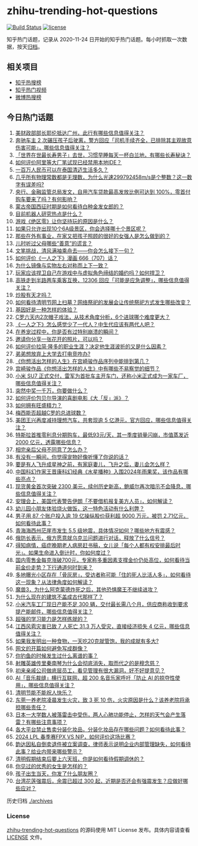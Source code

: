 # zhihu-trending-hot-questions

[![Build Status](https://github.com/justjavac/zhihu-trending-hot-questions/workflows/ci/badge.svg?branch=master)](https://github.com/justjavac/zhihu-trending-hot-questions/actions)
[![license](https://img.shields.io/github/license/justjavac/zhihu-trending-hot-questions)](https://github.com/justjavac/zhihu-trending-hot-questions/blob/master/LICENSE)

知乎热门话题，记录从 2020-11-24
日开始的知乎热门话题。每小时抓取一次数据，按天[归档](./archives)。

## 相关项目

- [知乎热搜榜](https://github.com/justjavac/zhihu-trending-top-search)
- [知乎热门视频](https://github.com/justjavac/zhihu-trending-hot-video)
- [微博热搜榜](https://github.com/justjavac/weibo-trending-hot-search)

## 今日热门话题

<!-- BEGIN -->
<!-- 最后更新时间 Fri Apr 05 2024 06:02:25 GMT+0800 (China Standard Time) -->

1. [美财政部部长耶伦抵达广州，此行有哪些信息值得关注？](https://www.zhihu.com/question/651677096)
1. [奔驰车主 2 次碾压孩子后驶离，警方回应「司机手续齐全，已排除其主观故意伤害可能」，哪些信息值得关注？](https://www.zhihu.com/question/651663237)
1. [「世界在世最长寿男子」去世，习惯早睡每天一杯白兰地，有哪些长寿秘诀？](https://www.zhihu.com/question/651657456)
1. [如何评价阿里等大厂笔试现已经禁用本地IDE？](https://www.zhihu.com/question/650765422)
1. [一百万人民币可以在泰国清迈生活多久？](https://www.zhihu.com/question/634070703)
1. [几乎所有物理常数都是无理数，为什么光速299792458m/s是个整数？这一数字有误差吗?](https://www.zhihu.com/question/492900436)
1. [央行、金融监管总局发文，自用汽车贷款最高发放比例可达到 100%，零首付购车要来了吗？有何影响？](https://www.zhihu.com/question/651544208)
1. [蒙古帝国西征时期是如何看待白种金发女郎的？](https://www.zhihu.com/question/635611673)
1. [目前机器人研究热点是什么？](https://www.zhihu.com/question/328583927)
1. [游戏《绝区零》让你坚持玩的原因是什么？](https://www.zhihu.com/question/651576388)
1. [如果只允许出现10个6A级景区，你会选择哪十个景区呢？](https://www.zhihu.com/question/276628410)
1. [那些在外有事业，在家又把孩子照顾的很好的女强人是怎么做到的？](https://www.zhihu.com/question/382536516)
1. [儿时听过父母哪些“善意”的谎言？](https://www.zhihu.com/question/651638083)
1. [文笔挑战，清风满袖乘舟去——你会怎么接下一句？](https://www.zhihu.com/question/651564371)
1. [如何评价《一人之下》漫画 666（707）话？](https://www.zhihu.com/question/651723315)
1. [为什么镜像与实物左右对称而上下一致？](https://www.zhihu.com/question/651406056)
1. [玩家应该捍卫自己在游戏中与虚拟角色缔结的婚约吗？如何捍卫？](https://www.zhihu.com/question/646485292)
1. [高铁走到半路两车乘客互换，12306 回应「可能是应急调整」，哪些信息值得关注？](https://www.zhihu.com/question/651694824)
1. [炒股有天才吗？](https://www.zhihu.com/question/347794928)
1. [如何看待清明节网上扫墓？网络祭祀的发展会让传统祭祀方式发生哪些改变？](https://www.zhihu.com/question/651448439)
1. [基因好是一种怎样的体验？](https://www.zhihu.com/question/47151897)
1. [C罗六天内2次帽子戏法，从技术角度分析，6个进球哪个难度更大？](https://www.zhihu.com/question/651456410)
1. [《一人之下》怎么感觉少了一代人？中生代应该有两代人吧？](https://www.zhihu.com/question/651368938)
1. [在养宠过程中，你是否有过特别崩溃的瞬间？](https://www.zhihu.com/question/639819428)
1. [邀请你分享一张花开的照片，可以吗？](https://www.zhihu.com/question/651520820)
1. [如何评价拉简·隆多的职业生涯？决定他生涯波折的又是什么因素？](https://www.zhihu.com/question/651492451)
1. [弟弟想放弃上大学去打电竞咋办?](https://www.zhihu.com/question/605640444)
1. [《你想活出怎样的人生》在宫崎骏作品序列中能排到第几？](https://www.zhihu.com/question/651363195)
1. [宫崎骏作品《你想活出怎样的人生》中有哪些不易察觉的细节？](https://www.zhihu.com/question/651358387)
1. [小米 SU7 正式交付，雷军为首批车主开车门，还称小米正式成为一家车厂，哪些信息值得关注？](https://www.zhihu.com/question/651453482)
1. [突然中奖一千万，你要做什么？](https://www.zhihu.com/question/353180450)
1. [如何评价包贝尔导演的喜剧电影《大「反」派》？](https://www.zhihu.com/question/651507679)
1. [如何拥有旺盛精力？](https://www.zhihu.com/question/21671881)
1. [梅西能否超越C罗的总进球数？](https://www.zhihu.com/question/650316409)
1. [美团王兴再度减持理想汽车，共套现逾 5 亿港元，官方回应，哪些信息值得关注？](https://www.zhihu.com/question/651453558)
1. [特斯拉首推零利息分期购车，最低93元/天，其一季度销量闪崩，市值蒸发近 2000 亿元，透露哪些信息？](https://www.zhihu.com/question/651543763)
1. [相完亲后父母不同意了怎么办？](https://www.zhihu.com/question/651564429)
1. [有没有一瞬间，你觉得宠物好像听懂了你说的话？](https://www.zhihu.com/question/651357171)
1. [要是有人飞升成星神之前，有家庭妻儿，飞升之后，妻儿会怎么样？](https://www.zhihu.com/question/651024106)
1. [中国科幻作家王晋康科幻经典《水星播种》入围2024年雨果奖，该作品有哪些亮点？](https://www.zhihu.com/question/651188051)
1. [现货黄金首次突破 2300 美元，续创历史新高，鲍威尔再次暗示不会降息，哪些信息值得关注？](https://www.zhihu.com/question/651614360)
1. [安理会上，美国代表警告伊朗「不要借机报复美方人员」，如何解读？](https://www.zhihu.com/question/651596127)
1. [幼儿园小朋友体验烧火做饭，这一特色活动有什么利弊？](https://www.zhihu.com/question/651507467)
1. [男子用 87 个账户投入逾 19 亿操纵股价获利超 9000 万元，被罚 2.71亿元，如何看待此事？](https://www.zhihu.com/question/651543758)
1. [青海海西州茫崖市发生 5.5 级地震，具体情况如何？哪些地方有震感？](https://www.zhihu.com/question/651598005)
1. [俄防长表示，俄方愿意就乌克兰问题进行对话，释放了什么信号？](https://www.zhihu.com/question/651597730)
1. [得知病情，癌症晚期老人病房赶书稿，女儿说「每个人都有权安排最后时光」。如果生命进入倒计时，你如何度过？](https://www.zhihu.com/question/651566209)
1. [国内零售金每克涨破700元，专家称多重因素支撑金价仍处高位，如何看待当前金价走势？下行通道何时到来？](https://www.zhihu.com/question/651548759)
1. [多地曝光小区存在「骨灰房」，受访者称可能「住的死人比活人多」，如何看待这一现象？从法律角度如何解读？](https://www.zhihu.com/question/651442289)
1. [魔兽3，为什么阿克蒙德炸死之后，其他恐惧魔王不继续进攻？](https://www.zhihu.com/question/305182379)
1. [为什么现在的建筑不盖成古代那样了？](https://www.zhihu.com/question/291956307)
1. [小米汽车工厂现日产能不足 300 辆，交付最长需八个月，供应商称收到要求提产能邮件，哪些信息值得关注？](https://www.zhihu.com/question/651543764)
1. [超强的学习能力是怎样练就的？](https://www.zhihu.com/question/35103080)
1. [江西风雹灾害已致 7 人死亡 31.3 万人受灾，直接经济损失 4 亿元，哪些信息值得关注？](https://www.zhihu.com/question/651684079)
1. [如果我发明出一种食物，一天吃20克就管饱，我的成就有多大?](https://www.zhihu.com/question/612403992)
1. [网文的开篇如何避免写成群像？](https://www.zhihu.com/question/384307031)
1. [你钓鱼的时候发生过什么离谱的事？](https://www.zhihu.com/question/468943312)
1. [射雕英雄传里秦南琴为什么会彻底消失，取而代之的是穆念慈？](https://www.zhihu.com/question/35565673)
1. [初来亲戚公司做底层员工，看见管理有很大漏洞，好不好提意见？](https://www.zhihu.com/question/651246282)
1. [AI「音乐裁缝」横行互联网，超 200 名音乐家呼吁「防止 AI 的掠夺性使用」，哪些信息值得关注？](https://www.zhihu.com/question/651614363)
1. [清明节能不能祝人快乐？](https://www.zhihu.com/question/651662525)
1. [东莞一养老院凌晨发生火灾，致 3 死 10 伤，火灾原因是什么？该养老院将承担哪些责任？](https://www.zhihu.com/question/651635381)
1. [日本一大学数人被落雷击中受伤，两人心肺功能停止，怎样的天气会产生落雷？有哪些注意事项？](https://www.zhihu.com/question/651657226)
1. [各大平台禁止售卖分装化妆品，分装化妆品存在哪些问题？如何看待此事？](https://www.zhihu.com/question/651629222)
1. [2024 LPL 春季赛FPX VS NIP，如何评价这场比赛？](https://www.zhihu.com/question/651658589)
1. [韵达因私自倒卖退件被立案调查，律师表示说明企业内部管理缺失，如何看待此事？给业内带来哪些警示？](https://www.zhihu.com/question/651491708)
1. [清明假期结束后要上六天班，你是如何看待假期调休的？](https://www.zhihu.com/question/651205681)
1. [你见过的优秀的女生是怎样的？](https://www.zhihu.com/question/371652717)
1. [孩子出生当天，你发了什么朋友圈？](https://www.zhihu.com/question/639685000)
1. [台湾花莲强震后，余震已超过 300 起，近期是否还会有强震发生？应做好哪些应对？](https://www.zhihu.com/question/651597579)

<!-- END -->

历史归档 [./archives](./archives)

### License

[zhihu-trending-hot-questions](https://github.com/justjavac/zhihu-trending-hot-questions)
的源码使用 MIT License 发布。具体内容请查看 [LICENSE](./LICENSE) 文件。

